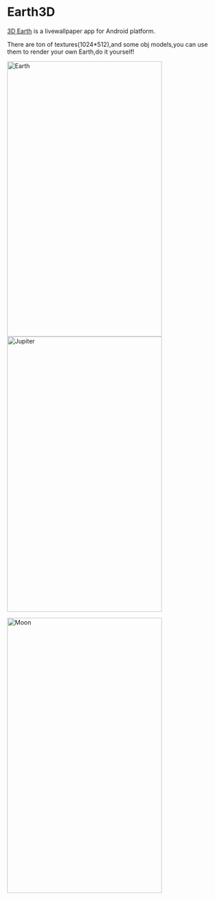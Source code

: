 Earth3D
=======

[3D Earth](https://play.google.com/store/apps/details?id=com.geek4it.earth3d) is a livewallpaper app for Android platform.


There are ton of textures(1024*512),and some obj models,you can use them to render your own Earth,do it yourself!

<img src="https://raw.github.com/Geek4IT/Earth3D/master/screenshots/earth.png" alt="Earth" width="360" height="640" />  <img src="https://raw.github.com/Geek4IT/Earth3D/master/screenshots/jupiter.png" alt="Jupiter" width="360" height="640" />

<img src="https://raw.github.com/Geek4IT/Earth3D/master/screenshots/moon.png" alt="Moon" width="360" height="640" />
